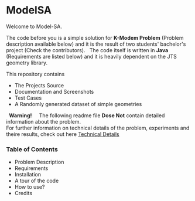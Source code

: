 # ModelSA

Welcome to Model-SA.   

The code before you is a simple solution for **K-Modem Problem** (Problem description available below) and it is the result of two students' bachelor's project (Check the contributors).  
The code itself is written in __Java__ (Requirements are listed below) and it is heavily dependent on the JTS geometry library.   

This repository contains   
- The Projects Source   
- Documentation and Screenshots   
- Test Cases   
- A Randomly generated dataset of simple geometries   

  
**Warning!** $~~~$ The following readme file **Dose Not** contain detailed information about the problem.   
For further information on technical details of the problem, experiments and theire results, check out here [Technical Details](TechincalDetails.md)

### Table of Contents
* Problem Description   
* Requirements
* Installation  
* A tour of the code  
* How to use?  
* Credits  